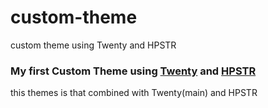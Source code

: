 # custom-theme
custom theme using Twenty and HPSTR

### My first Custom Theme using [Twenty](https://html5up.net/twenty) and [HPSTR](https://github.com/mmistakes/hpstr-jekyll-theme)
this themes is that combined with Twenty(main) and HPSTR
